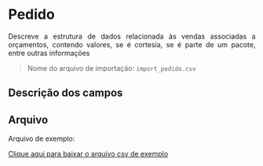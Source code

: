 # Pedido

<p align="justify"> 
Descreve a estrutura de dados relacionada às vendas associadas a orçamentos, contendo valores, se é cortesia, se é parte de um pacote, entre outras informações </p>

> Nome do arquivo de importação: `import_pedido.csv`

## Descrição dos campos

[](tables/campos.md ':include')


## Arquivo
<p align="justify">Arquivo de exemplo:</p>

[Clique aqui para baixar o arquivo csv de exemplo](documentacao/view_pedido/import_pedido.csv ':ignore')

